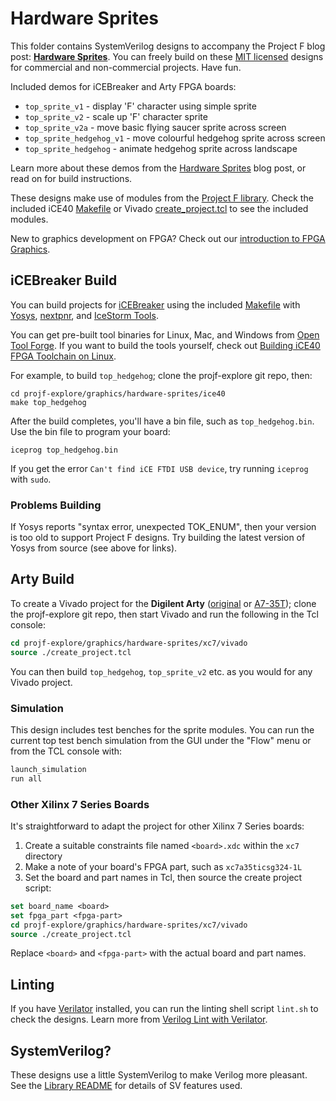 # Hardware Sprites

This folder contains SystemVerilog designs to accompany the Project F blog post: **[Hardware Sprites](https://projectf.io/posts/hardware-sprites/)**. You can freely build on these [MIT licensed](../../LICENSE) designs for commercial and non-commercial projects. Have fun.

Included demos for iCEBreaker and Arty FPGA boards:

* `top_sprite_v1` - display 'F' character using simple sprite
* `top_sprite_v2` - scale up 'F' character sprite
* `top_sprite_v2a` - move basic flying saucer sprite across screen
* `top_sprite_hedgehog_v1` - move colourful hedgehog sprite across screen
* `top_sprite_hedgehog` - animate hedgehog sprite across landscape

Learn more about these demos from the [Hardware Sprites](https://projectf.io/posts/hardware-sprites/) blog post, or read on for build instructions.

These designs make use of modules from the [Project F library](../../lib/). Check the included iCE40 [Makefile](ice40/Makefile) or Vivado [create_project.tcl](xc7/vivado/create_project.tcl) to see the included modules.

New to graphics development on FPGA? Check out our [introduction to FPGA Graphics](https://projectf.io/posts/fpga-graphics/).

## iCEBreaker Build

You can build projects for [iCEBreaker](https://docs.icebreaker-fpga.org/hardware/icebreaker/) using the included [Makefile](ice40/Makefile) with [Yosys](http://www.clifford.at/yosys/), [nextpnr](https://github.com/YosysHQ/nextpnr), and [IceStorm Tools](http://www.clifford.at/icestorm/). 

You can get pre-built tool binaries for Linux, Mac, and Windows from [Open Tool Forge](https://github.com/open-tool-forge/fpga-toolchain). If you want to build the tools yourself, check out [Building iCE40 FPGA Toolchain on Linux](https://projectf.io/posts/building-ice40-fpga-toolchain/).

For example, to build `top_hedgehog`; clone the projf-explore git repo, then:

```shell
cd projf-explore/graphics/hardware-sprites/ice40
make top_hedgehog
```

After the build completes, you'll have a bin file, such as `top_hedgehog.bin`. Use the bin file to program your board:

```shell
iceprog top_hedgehog.bin
```

If you get the error `Can't find iCE FTDI USB device`, try running `iceprog` with `sudo`.

### Problems Building

If Yosys reports "syntax error, unexpected TOK_ENUM", then your version is too old to support Project F designs. Try building the latest version of Yosys from source (see above for links).

## Arty Build

To create a Vivado project for the **Digilent Arty** ([original](https://digilent.com/reference/programmable-logic/arty/reference-manual) or [A7-35T](https://reference.digilentinc.com/reference/programmable-logic/arty-a7/reference-manual)); clone the projf-explore git repo, then start Vivado and run the following in the Tcl console:

```tcl
cd projf-explore/graphics/hardware-sprites/xc7/vivado
source ./create_project.tcl
```

You can then build `top_hedgehog`, `top_sprite_v2` etc. as you would for any Vivado project.

### Simulation

This design includes test benches for the sprite modules. You can run the current top test bench simulation from the GUI under the "Flow" menu or from the TCL console with:

```tcl
launch_simulation
run all
```

### Other Xilinx 7 Series Boards

It's straightforward to adapt the project for other Xilinx 7 Series boards:

1. Create a suitable constraints file named `<board>.xdc` within the `xc7` directory
2. Make a note of your board's FPGA part, such as `xc7a35ticsg324-1L`
3. Set the board and part names in Tcl, then source the create project script:

```tcl
set board_name <board>
set fpga_part <fpga-part>
cd projf-explore/graphics/hardware-sprites/xc7/vivado
source ./create_project.tcl
```

Replace `<board>` and `<fpga-part>` with the actual board and part names.

## Linting

If you have [Verilator](https://www.veripool.org/wiki/verilator) installed, you can run the linting shell script `lint.sh` to check the designs. Learn more from [Verilog Lint with Verilator](https://projectf.io/posts/verilog-lint-with-verilator/).

## SystemVerilog?

These designs use a little SystemVerilog to make Verilog more pleasant. See the [Library README](../../lib/README.md#systemverilog) for details of SV features used.
